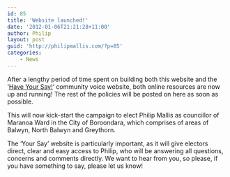 ```yaml
---
id: 85
title: 'Website launched!'
date: '2012-01-06T21:21:28+11:00'
author: Philip
layout: post
guid: 'http://philipmallis.com/?p=85'
categories:
    - News
---
```


After a lengthy period of time spent on building both this website and the ‘[Have Your Say!](http://yoursay.philipmallis.com)‘ community voice website, both online resources are now up and running! The rest of the policies will be posted on here as soon as possible.

This will now kick-start the campaign to elect Philip Mallis as councillor of Maranoa Ward in the City of Boroondara, which comprises of areas of Balwyn, North Balwyn and Greythorn.

The ‘Your Say’ website is particularly important, as it will give electors direct, clear and easy access to Philip, who will be answering all questions, concerns and comments directly. We want to hear from you, so please, if you have something to say, please let us know!
